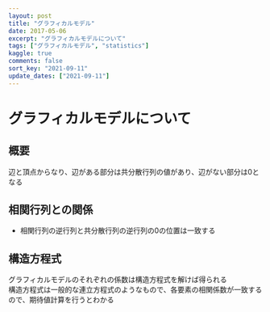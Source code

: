 ```yaml
---
layout: post
title: "グラフィカルモデル"
date: 2017-05-06
excerpt: "グラフィカルモデルについて"
tags: ["グラフィカルモデル", "statistics"]
kaggle: true
comments: false
sort_key: "2021-09-11"
update_dates: ["2021-09-11"]
---
```


# グラフィカルモデルについて

## 概要

辺と頂点からなり、辺がある部分は共分散行列の値があり、辺がない部分は0となる  

## 相関行列との関係
 - 相関行列の逆行列と共分散行列の逆行列の0の位置は一致する

## 構造方程式
グラフィカルモデルのそれぞれの係数は構造方程式を解けば得られる  
構造方程式は一般的な連立方程式のようなもので、各要素の相関係数が一致するので、期待値計算を行うとわかる  
